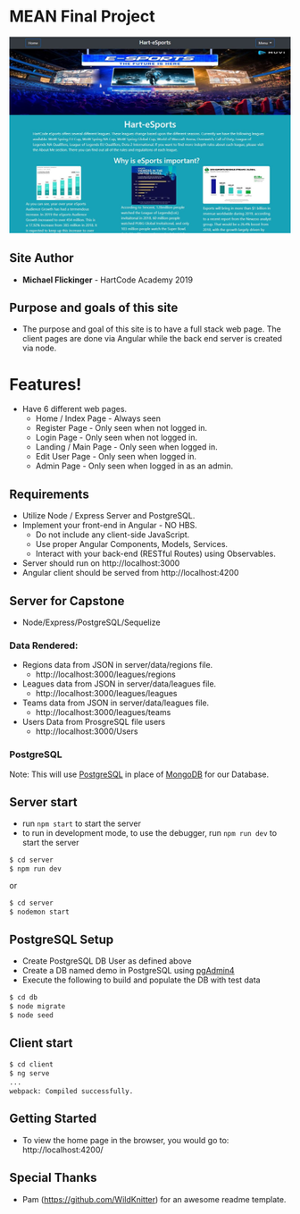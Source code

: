 # MEAN Final Project

![IndexPage](client/src/assets/img/readme_main.jpg?raw=true "IndexPage")

## Site Author
* **Michael Flickinger** - HartCode Academy 2019

## Purpose and goals of this site
- The purpose and goal of this site is to have a full stack web page. The client pages are done via Angular while the back end server is created via node.

# Features!

  - Have 6 different web pages.
    - Home / Index Page - Always seen 
    - Register Page - Only seen when not logged in.
    - Login Page - Only seen when not logged in.
    - Landing / Main Page - Only seen when logged in.
    - Edit User Page - Only seen when logged in.
    - Admin Page - Only seen when logged in as an admin.


## Requirements
  - Utilize Node / Express Server and PostgreSQL.
  - Implement your front-end in Angular - NO HBS.
    - Do not include any client-side JavaScript.
    - Use proper Angular Components, Models, Services.
    - Interact with your back-end (RESTful Routes) using Observables.
 - Server should run on http://localhost:3000
 - Angular client should be served from http://localhost:4200

## Server for Capstone 
- Node/Express/PostgreSQL/Sequelize

### Data Rendered:
- Regions data from JSON in server/data/regions file.
    - http://localhost:3000/leagues/regions
- Leagues data from JSON in server/data/leagues file.
    - http://localhost:3000/leagues/leagues
- Teams data from JSON in server/data/leagues file.
    - http://localhost:3000/leagues/teams
- Users Data from ProsgreSQL file users
    - http://localhost:3000/Users

### PostgreSQL
Note: This will use [PostgreSQL](https://www.postgresql.org/) in place of [MongoDB](https://www.mongodb.com/) for our Database. 

## Server start
+ run ```npm start``` to start the server
+ to run in development mode, to use the debugger, run ```npm run dev``` to start the server
```
$ cd server
$ npm run dev 
```
or
```
$ cd server
$ nodemon start
```
## PostgreSQL Setup
+ Create PostgreSQL DB User as defined above
+ Create a DB named demo in PostgreSQL using [pgAdmin4](http://127.0.0.1:49799/browser/)
+ Execute the following to build and populate the DB with test data
```
$ cd db
$ node migrate
$ node seed
```

## Client start

```
$ cd client
$ ng serve
...
webpack: Compiled successfully.
```

## Getting Started
- To view the home page in the browser, you would go to:
http://localhost:4200/

## Special Thanks
- Pam (https://github.com/WildKnitter) for an awesome readme template.